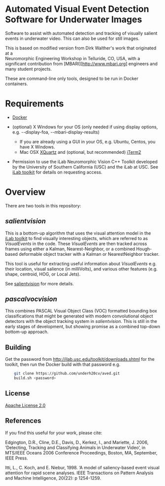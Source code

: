 #  Automated Visual Event Detection Software for Underwater Images

Software to assist with automated detection and tracking of visually salient events in underwater 
video.  This can also be used for still images. 

This is based on modified version from Dirk Walther's work that originated at a  
Neuromorphic Engineering Workshop in Telluride, CO, USA, with a significant
contribution from [MBARI][http://www.mbari.org] engineers and many student projects.

These are command-line only tools, designed to be run in Docker containers.

# Requirements

- [Docker](https://docs.docker.com/installation/)
- (optional) X Windows for your OS (only needed if using display options, e.g. 
 --display-foa, --mbari-display-results)
    - If you are already using a GUI in your OS, e.g. Ubuntu, Centos, you have X Windows.
    - Mac OSX [XQuartz](https://www.xquartz.org/) and (optional, but recommended) [iTerm2](https://iterm2.com/)
   
-  Permission to use the iLab Neuromorphic Vision C++ Toolkit developed by the University of Southern California (USC) 
and the iLab at USC. See [iLab toolkit](http://ilab.usc.edu/bu/) for details on requesting access. 
 
# Overview 

There are two tools in this repository:

## *salientvision* 
This is a bottom-up algorithm that uses the visual attention model in the  [iLab toolkit](http://ilab.usc.edu/bu/)
to find visually interesting objects, which are referred to as *VisualEvents* in the code.  These *VisualEvents* are 
then tracked across frames using either a Kalman, Nearest-Neighbor, or a combined 
Hough-based deformable object tracker with a Kalman or NearestNeighbor tracker. 
  
This tool is useful for extracting useful information about *VisualEvents* e.g. 
their location, visual salience (in milliVolts), and various other features (e.g. shape, centroid, HOG, or Local Jets).

See [salientvision](doc/SALIENTVISION.md) for more details.
  

## *pascalvocvision* 
This combines PASCAL Visual Object Class (VOC) formatted bounding box classifications that might be
generated with modern convolutional object detectors with the object tracking system in *salientvision*.
This is still in the early stages of development, but showing promise as a combined top-down bottom-up approach.

## Building  

Get the password from http://ilab.usc.edu/toolkit/downloads.shtml for the toolkit, 
then run the Docker build with that password e.g.

```bash
    git clone https://github.com/underh20cv/aved.git
    build.sh <password>
```

## License

[Apache License 2.0](LICENSE)
 
 
## References
 
If you find this useful for your work, please cite:

Edgington, D.R., Cline, D.E., Davis, D., Kerkez, I., and Mariette, J. 2006, ‘Detecting, Tracking and Classifying Animals in Underwater Video’, in MTS/IEEE Oceans 2006 Conference Proceedings, Boston, MA, September, IEEE Press.

Itti, L., C. Koch, and E. Niebur, 1998. ‘A model of saliency-based event visual attention for rapid scene analyses. IEEE Transactions on Pattern Analysis and Machine Intelligence, 20(22): p 1254-1259.
 
